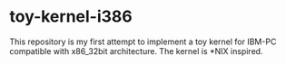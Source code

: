 # toy-kernel-i386
This repository is my first attempt to implement a toy kernel for IBM-PC compatible with x86_32bit architecture. The kernel is *NIX inspired.
